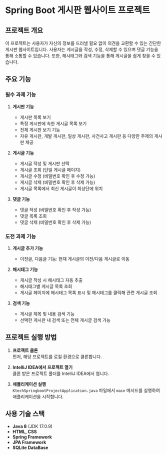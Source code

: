 # Spring Boot 게시판 웹사이트 프로젝트

## 프로젝트 개요
이 프로젝트는 사용자가 자신의 정보를 드러낼 필요 없이 의견을 교환할 수 있는 간단한 게시판 웹사이트입니다. 사용자는 게시글을 작성, 수정, 삭제할 수 있으며 댓글 기능을 통해 소통할 수 있습니다. 또한, 해시태그와 검색 기능을 통해 게시글을 쉽게 찾을 수 있습니다.

## 주요 기능

### 필수 과제 기능
1. **게시판 기능**
   - 게시판 목록 보기
   - 특정 게시판에 속한 게시글 목록 보기
   - 전체 게시판 보기 기능
   - 자유 게시판, 개발 게시판, 일상 게시판, 사건사고 게시판 등 다양한 주제의 게시판 제공

2. **게시글 기능**
   - 게시글 작성 및 게시판 선택
   - 게시글 조회 (단일 게시글 페이지)
   - 게시글 수정 (비밀번호 확인 후 수정 가능)
   - 게시글 삭제 (비밀번호 확인 후 삭제 가능)
   - 게시글 목록에서 최신 게시글이 최상단에 위치

3. **댓글 기능**
   - 댓글 작성 (비밀번호 확인 후 작성 가능)
   - 댓글 목록 조회
   - 댓글 삭제 (비밀번호 확인 후 삭제 가능)

### 도전 과제 기능
1. **게시글 추가 기능**
   - 이전글, 다음글 기능: 현재 게시글의 이전/다음 게시글로 이동

2. **해시태그 기능**
   - 게시글 작성 시 해시태그 자동 추출
   - 해시태그별 게시글 목록 조회
   - 게시글 페이지에 해시태그 목록 표시 및 해시태그를 클릭해 관련 게시글 조회

3. **검색 기능**
   - 게시글 제목 및 내용 검색 기능
   - 선택한 게시판 내 검색 또는 전체 게시글 검색 가능

## 프로젝트 실행 방법

1. **프로젝트 클론**  
   먼저, 해당 프로젝트를 로컬 환경으로 클론합니다.

2. **IntelliJ IDEA에서 프로젝트 열기**  
   클론 받은 프로젝트 폴더를 IntelliJ IDEA에서 엽니다.

3. **애플리케이션 실행**  
   `KtechSpringbootProjectApplication.java` 파일에서 `main` 메서드를 실행하여 애플리케이션을 시작합니다.

## 사용 기술 스택
- **Java 8** (JDK 17.0.9)
- **HTML, CSS**
- **Spring Framework**
- **JPA Framework**
- **SQLite DataBase**
